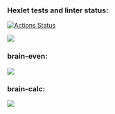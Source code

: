 ### Hexlet tests and linter status:
[![Actions Status](https://github.com/Nafanya-dev/python-project-49/actions/workflows/hexlet-check.yml/badge.svg)](https://github.com/Nafanya-dev/python-project-49/actions)

<a href="https://codeclimate.com/github/Nafanya-dev/python-project-49/maintainability"><img src="https://api.codeclimate.com/v1/badges/f2d779b4b605d3977099/maintainability" /></a>


### brain-even:

<a href="https://asciinema.org/a/Iav7br8hNKeBTCD6xmmhjUONh" target="_blank"><img src="https://asciinema.org/a/Iav7br8hNKeBTCD6xmmhjUONh.svg" /></a>

### brain-calc:

<a href="https://asciinema.org/a/ziTfQ6UxLmUav6ZjEQanyGiPK" target="_blank"><img src="https://asciinema.org/a/ziTfQ6UxLmUav6ZjEQanyGiPK.svg" /></a>
